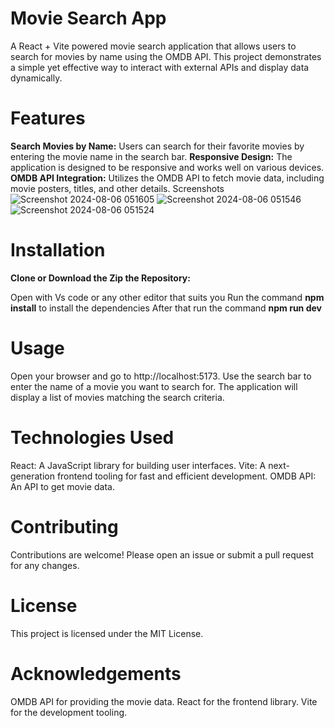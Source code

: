 # Movie Search App
A React + Vite powered movie search application that allows users to search for movies by name using the OMDB API. This project demonstrates a simple yet effective way to interact with external APIs and display data dynamically.

# Features
**Search Movies by Name:** Users can search for their favorite movies by entering the movie name in the search bar.
**Responsive Design:** The application is designed to be responsive and works well on various devices.
**OMDB API Integration:** Utilizes the OMDB API to fetch movie data, including movie posters, titles, and other details.
Screenshots
![Screenshot 2024-08-06 051605](https://github.com/user-attachments/assets/6275a2eb-2a9c-4567-900f-c4689a72fe1b)
![Screenshot 2024-08-06 051546](https://github.com/user-attachments/assets/812bd49b-64a8-4063-adc8-65a3e8871ea0)
![Screenshot 2024-08-06 051524](https://github.com/user-attachments/assets/a56b3af2-ebae-446d-9528-bd2f124e21e7)


# Installation
**Clone or Download the Zip the Repository:**

Open with Vs code or any other editor that suits you
Run the command ****npm install**** to install the dependencies
After that run the command ****npm run dev****



# Usage
Open your browser and go to http://localhost:5173.
Use the search bar to enter the name of a movie you want to search for.
The application will display a list of movies matching the search criteria.
# Technologies Used
React: A JavaScript library for building user interfaces.
Vite: A next-generation frontend tooling for fast and efficient development.
OMDB API: An API to get movie data.
# Contributing
Contributions are welcome! Please open an issue or submit a pull request for any changes.

# License
This project is licensed under the MIT License.

# Acknowledgements
OMDB API for providing the movie data.
React for the frontend library.
Vite for the development tooling.

